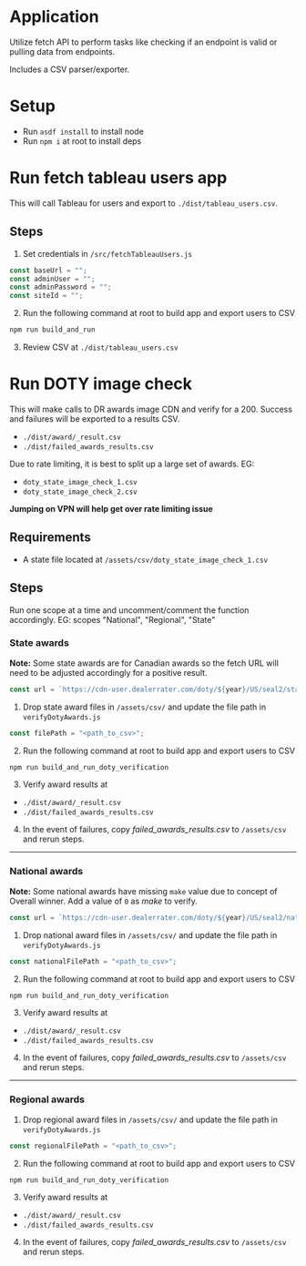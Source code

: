 # Application

Utilize fetch API to perform tasks like checking if an endpoint is valid or pulling data from endpoints.

Includes a CSV parser/exporter.

# Setup

- Run `asdf install` to install node
- Run `npm i` at root to install deps

# Run fetch tableau users app

This will call Tableau for users and export to `./dist/tableau_users.csv`.

## Steps

1. Set credentials in `/src/fetchTableauUsers.js`

```js
const baseUrl = "";
const adminUser = "";
const adminPassword = "";
const siteId = "";
```

2. Run the following command at root to build app and export users to CSV

```js
npm run build_and_run
```

3. Review CSV at `./dist/tableau_users.csv`

# Run DOTY image check

This will make calls to DR awards image CDN and verify for a 200. Success and failures will be exported to a results CSV.

- `./dist/award/_result.csv`
- `./dist/failed_awards_results.csv`

Due to rate limiting, it is best to split up a large set of awards. EG:

- `doty_state_image_check_1.csv`
- `doty_state_image_check_2.csv`

**Jumping on VPN will help get over rate limiting issue**

## Requirements

- A state file located at `/assets/csv/doty_state_image_check_1.csv`

## Steps

Run one scope at a time and uncomment/comment the function accordingly.
EG: scopes "National", "Regional", "State"

### State awards

**Note:** Some state awards are for Canadian awards so the fetch URL will need to be adjusted accordingly for a positive result.

```js
const url = `https://cdn-user.dealerrater.com/doty/${year}/US/seal2/state/${make}-${state}.png`;
```

1. Drop state award files in `/assets/csv/` and update the file path in `verifyDotyAwards.js`

```js
const filePath = "<path_to_csv>";
```

2. Run the following command at root to build app and export users to CSV

```js
npm run build_and_run_doty_verification
```

3. Verify award results at

- `./dist/award/_result.csv`
- `./dist/failed_awards_results.csv`

4. In the event of failures, copy _failed_awards_results.csv_ to `/assets/csv` and rerun steps.

---

### National awards

**Note:** Some national awards have missing `make` value due to concept of Overall winner. Add a value of `0` as _make_ to verify.

```js
const url = `https://cdn-user.dealerrater.com/doty/${year}/US/seal2/national/0.png`;
```

1. Drop national award files in `/assets/csv/` and update the file path in `verifyDotyAwards.js`

```js
const nationalFilePath = "<path_to_csv>";
```

2. Run the following command at root to build app and export users to CSV

```js
npm run build_and_run_doty_verification
```

3. Verify award results at

- `./dist/award/_result.csv`
- `./dist/failed_awards_results.csv`

4. In the event of failures, copy _failed_awards_results.csv_ to `/assets/csv` and rerun steps.

---

### Regional awards

1. Drop regional award files in `/assets/csv/` and update the file path in `verifyDotyAwards.js`

```js
const regionalFilePath = "<path_to_csv>";
```

2. Run the following command at root to build app and export users to CSV

```js
npm run build_and_run_doty_verification
```

3. Verify award results at

- `./dist/award/_result.csv`
- `./dist/failed_awards_results.csv`

4. In the event of failures, copy _failed_awards_results.csv_ to `/assets/csv` and rerun steps.
